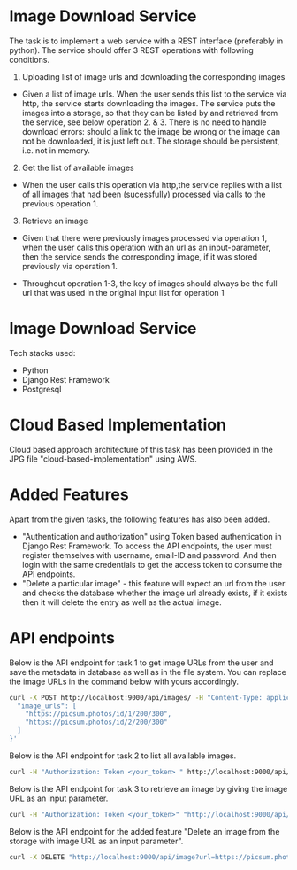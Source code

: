 # Image Download Service
The task is to implement a web service with a REST interface (preferably in python). The service should offer 3 REST operations with following conditions.

1. Uploading list of image urls and downloading the corresponding images
- Given a list of image urls. When the user sends this list to the service via http, the service starts downloading the images. The service puts the images into a storage, so that they can be listed by and retrieved from the service, see below operation 2. & 3. There is no need to handle download errors: should a link to the image be wrong or the image can not be downloaded, it is just left out. The storage should be persistent, i.e. not in memory.

2. Get the list of available images
- When the user calls this operation via http,the service replies with a list of all images that had been (sucessfully) processed via calls to the previous operation 1.

3. Retrieve an image

- Given that there were previously images processed via operation 1, when the user calls this operation with an url as an input-parameter, then the service sends the corresponding image, if it was stored previously via operation 1.

- Throughout operation 1-3, the key of images should always be the full url that was used in the original input list for operation 1

# Image Download Service
Tech stacks used:
- Python
- Django Rest Framework
- Postgresql

# Cloud Based Implementation
Cloud based approach architecture of this task has been provided in the JPG file "cloud-based-implementation" using AWS.

# Added Features
Apart from the given tasks, the following features has also been added.
- "Authentication and authorization" using Token based authentication in Django Rest Framework. To access the API endpoints, the user must register themselves with username, email-ID and password. And then login with the same credentials to get the access token to consume the API endpoints.
- "Delete a particular image" - this feature will expect an url from the user and checks the database whether the image url already exists, if it exists then it will delete the entry as well as the actual image.

# API endpoints
Below is the API endpoint for task 1 to get image URLs from the user and save the metadata in database as well as in the file system. You can replace the image URLs in the command below with yours accordingly.

```bash
curl -X POST http://localhost:9000/api/images/ -H "Content-Type: application/json" -H "Authorization: Token YOUR_ACCESS_TOKEN" -d '{
  "image_urls": [
    "https://picsum.photos/id/1/200/300",
    "https://picsum.photos/id/2/200/300"
  ]
}'
```

Below is the API endpoint for task 2 to list all available images.

```bash
curl -H "Authorization: Token <your_token> " http://localhost:9000/api/images/
```

Below is the API endpoint for task 3 to retrieve an image by giving the image URL as an input parameter.

```bash
curl -H "Authorization: Token <your_token>" "http://localhost:9000/api/image?url=<your_image_url>"
```

Below is the API endpoint for the added feature "Delete an image from the storage with image URL as an input parameter".

```bash
curl -X DELETE "http://localhost:9000/api/image?url=https://picsum.photos/id/1/200/300" -H "Authorization: Token <your_token>"
```
